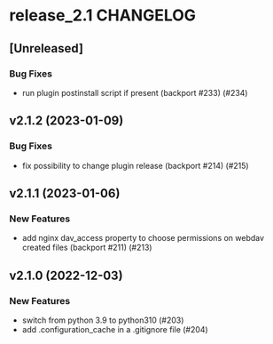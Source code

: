 # release_2.1 CHANGELOG

## [Unreleased]

### Bug Fixes

- run plugin postinstall script if present (backport #233) (#234)

## v2.1.2 (2023-01-09)

### Bug Fixes

- fix possibility to change plugin release (backport #214) (#215)

## v2.1.1 (2023-01-06)

### New Features

- add nginx dav_access property to choose permissions on webdav created files (backport #211) (#213)

## v2.1.0 (2022-12-03)

### New Features

- switch from python 3.9 to python310 (#203)
- add .configuration_cache in a .gitignore file (#204)


